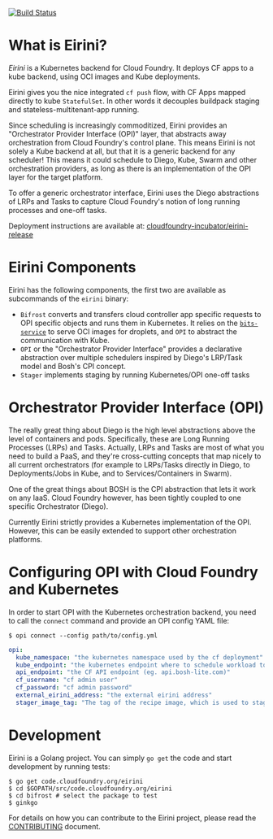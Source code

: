 [![Build Status](https://travis-ci.org/cloudfoundry-incubator/eirini.svg?branch=master)](https://travis-ci.org/cloudfoundry-incubator/eirini)

# What is Eirini?

*Eirini* is a Kubernetes backend for Cloud Foundry. It deploys CF apps to a kube backend, using OCI images and Kube deployments.

Eirini gives you the nice integrated `cf push` flow, with CF Apps mapped directly to kube `StatefulSet`. In other words it decouples buildpack staging and stateless-multitenant-app running.

Since scheduling is increasingly commoditized, Eirini provides an "Orchestrator Provider Interface (OPI)" layer, that abstracts away orchestration from Cloud Foundry's control plane. This means Eirini is not solely a Kube backend at all, but that it is a generic backend for any scheduler! This means it could schedule to Diego, Kube, Swarm and other orchestration providers, as long as there is an implementation of the OPI layer for the target platform.

To offer a generic orchestrator interface, Eirini uses the Diego abstractions of LRPs and Tasks to capture Cloud Foundry's notion of long running processes and one-off tasks.

Deployment instructions are available at: [cloudfoundry-incubator/eirini-release](https://github.com/cloudfoundry-incubator/eirini-release)

# Eirini Components

Eirini has the following components, the first two are available as subcommands of the `eirini` binary:

 - `Bifrost` converts and transfers cloud controller app specific requests to OPI specific objects and runs them in Kubernetes. It relies on the [`bits-service`](https://github.com/cloudfoundry-incubator/bits-service) to serve OCI images for droplets, and `OPI` to abstract the communication with Kube.
 - `OPI` or the "Orchestrator Provider Interface" provides a declarative abstraction over multiple schedulers inspired by Diego's LRP/Task model and Bosh's CPI concept.
 - `Stager` implements staging by running Kubernetes/OPI one-off tasks

# Orchestrator Provider Interface (OPI)

The really great thing about Diego is the high level abstractions above the level of containers and pods. Specifically, these are Long Running Processes (LRPs) and Tasks. Actually, LRPs and Tasks are most of what you need to build a PaaS, and they're cross-cutting concepts that map nicely to all current orchestrators (for example to LRPs/Tasks directly in Diego, to Deployments/Jobs in Kube, and to Services/Containers in Swarm).

One of the great things about BOSH is the CPI abstraction that lets it work on any IaaS. Cloud Foundry however, has been tightly coupled to one specific Orchestrator (Diego).

Currently Eirini strictly provides a Kubernetes implementation of the OPI. However, this can be easily extended to support other orchestration platforms.

# Configuring OPI with Cloud Foundry and Kubernetes

In order to start OPI with the Kubernetes orchestration backend, you need to call the `connect` command and provide an OPI config YAML file:

`$ opi connect --config path/to/config.yml`

```yaml
opi:
  kube_namespace: "the kubernetes namespace used by the cf deployment"
  kube_endpoint: "the kubernetes endpoint where to schedule workload to"
  api_endpoint: "the CF API endpoint (eg. api.bosh-lite.com)"
  cf_username: "cf admin user"
  cf_password: "cf admin password"
  external_eirini_address: "the external eirini address"
  stager_image_tag: "The tag of the recipe image, which is used to stage an app. If empty, latest is used."
```

# Development

Eirini is a Golang project. You can simply `go get` the code and start development by running tests:

```command
$ go get code.cloudfoundry.org/eirini
$ cd $GOPATH/src/code.cloudfoundry.org/eirini
$ cd bifrost # select the package to test
$ ginkgo
```

For details on how you can contribute to the Eirini project, please read the [CONTRIBUTING](CONTRIBUTING.md) document.
